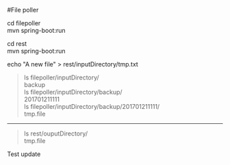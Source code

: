 #File poller

cd filepoller   
mvn spring-boot:run   

cd rest  
mvn spring-boot:run  

echo "A new file" > rest/inputDirectory/tmp.txt  

>ls filepoller/inputDirectory/   
backup  
>ls filepoller/inputDirectory/backup/   
201701211111   
>ls filepoller/inputDirectory/backup/201701211111/   
tmp.file   

--- 

>ls rest/ouputDirectory/   
tmp.file  




Test update


